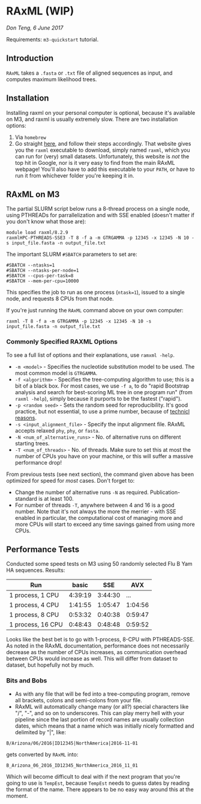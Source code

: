# RAxML (WIP)
*Don Teng, 6 June 2017*

Requirements: `m3-quickstart` tutorial.

## Introduction
`RAxML` takes a `.fasta` or `.txt` file of aligned sequences as input, and computes maximum likelihood trees. 

## Installation
Installing raxml on your personal computer is optional, because it's available on M3, and raxml is usually extremely slow. There are two installation options:
1. Via `homebrew`
2. Go straight [here](http://www.sfu.ca/biology2/staff/dc/raxml/), and follow their steps accordingly. That website gives you the `raxml` executable to download, simply named `raxml`, which you can run for (very) small datasets. Unfortunately, this website is *not* the top hit in Google, nor is it very easy to find from the main RAxML webpage! You'll also have to add this executable to your `PATH`, or have to run it from whichever folder you're keeping it in.

## RAxML on M3
The partial SLURM script below runs a 8-thread process on a single node, using PTHREADs for parrallelization and with SSE enabled (doesn't matter if you don't know what those are):

```
module load raxml/8.2.9
raxmlHPC-PTHREADS-SSE3 -T 8 -f a -m GTRGAMMA -p 12345 -x 12345 -N 10 -s input_file.fasta -n output_file.txt
```

The important SLURM `#SBATCH` parameters to set are:

```
#SBATCH --ntasks=1
#SBATCH --ntasks-per-node=1
#SBATCH --cpus-per-task=8
#SBATCH --mem-per-cpu=10000
```

This specifies the job to run as one process (`ntask=1`), issued to a single node, and requests 8 CPUs from that node.

If you're just running the `RAxML` command above on your own computer:

```
raxml -T 8 -f a -m GTRGAMMA -p 12345 -x 12345 -N 10 -s input_file.fasta -n output_file.txt
```

### Commonly Specified RAXML Options
To see a full list of options and their explanations, use `ramxml -help`. 
- `-m <model>` - Specifies the nucleotide substitution model to be used. The most common model is `GTRGAMMA`.
- `-f <algorithm>` - Specifies the tree-computing algorithm to use; this is a bit of a black box. For most cases, we use `-f a`, to do "rapid Bootstrap analysis and search for best-scoring ML tree in one program run" (from `raxml -help`), simply because it purports to be the fastest ("rapid"). 
- `-p <random seed>` - Sets the random seed for reproducibility. It's good practice, but not essential, to use a prime number, because of [technicl reasons](https://en.wikipedia.org/wiki/Lehmer_random_number_generator).
- `-s <input_alignment_file>` - Specify the input alignment file. RAxML accepts relaxed `phy`, `phy`, or `fasta`.
- `-N <num_of_alternative_runs>` - No. of alternative runs on different starting trees.
- `-T <num_of_threads>` - No. of threads. Make sure to set this at most the number of CPUs you have on your machine, or this will suffer a massive performance drop!

From previous tests (see next section), the command given above has been optimized for speed for *most* cases. Don't forget to:
- Change the number of alternative runs `-N` as required. Publication-standard is at least 100. 
- For number of threads `-T`, anywhere between 4 and 16 is a good number. Note that it's not always the more the merrier - with SSE enabled in particular, the computational cost of managing more and more CPUs will start to exceed any time savings gained from using more CPUs. 

## Performance Tests
Conducted some speed tests on M3 using 50 randomly selected Flu B Yam HA sequences. Results:

| Run               | basic   |   SSE   |   AVX   |
| ----------------- | ------- | ------- | ------- |
| 1 process, 1 CPU  | 4:39:19 | 3:44:30 | ...     |
| 1 process, 4 CPU  | 1:41:55 | 1:05:47 | 1:04:56 |
| 1 process, 8 CPU  | 0:53:32 | 0:40:38 | 0:59:47 |
| 1 process, 16 CPU | 0:48:43 | 0:48:48 | 0:59:52 |

Looks like the best bet is to go with 1-process, 8-CPU with PTHREADS-SSE. As noted in the RAxML documentation, performance does not necessarily decrease as the number of CPUs increases, as communication overhead between CPUs would increase as well. This will differ from dataset to dataset, but hopefully not by much.

### Bits and Bobs
- As with any file that will be fed into a tree-computing program, remove all brackets, colons and semi-colons from your file. 
- RAxML will automatically change many (or all?) special characters like "/", "-", and so on to underscores. This can play merry hell with your pipeline since the last portion of record names are usually collection dates, which means that a name which was initially nicely formatted and delimited by "|", like:

```
B/Arizona/06/2016|ID12345|NorthAmerica|2016-11-01
```

gets converted by `RAxML` into:

```
B_Arizona_06_2016_ID12345_NorthAmerica_2016_11_01
```

Which will become difficult to deal with if the next program that you're going to use is `TempEst`, because `TempEst` needs to guess dates by reading the format of the name. There appears to be no easy way around this at the moment. 
